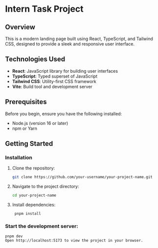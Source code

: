 # Intern Task Project

## Overview

This is a modern landing page built using React, TypeScript, and Tailwind CSS, designed to provide a sleek and responsive user interface.

## Technologies Used

- **React**: JavaScript library for building user interfaces
- **TypeScript**: Typed superset of JavaScript
- **Tailwind CSS**: Utility-first CSS framework
- **Vite**: Build tool and development server

## Prerequisites

Before you begin, ensure you have the following installed:
- Node.js (version 16 or later)
- npm or Yarn

## Getting Started

### Installation

1. Clone the repository:
   ```bash
   git clone https://github.com/your-username/your-project-name.git

2. Navigate to the project directory:
   ```bash
   cd your-project-name

3. Install dependencies:
   ```bash
    pnpm install
   
### Start the development server:
  ```
  pnpm dev
  Open http://localhost:5173 to view the project in your browser.

